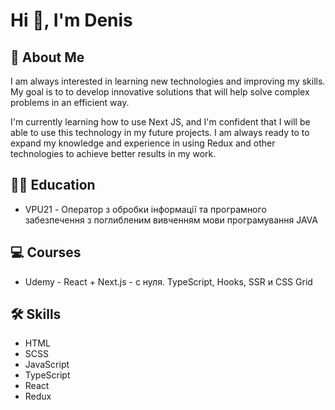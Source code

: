 
# Hi 👋, I'm Denis

## 🚀 About Me
I am always interested in learning new technologies
and improving my skills. My goal is to
to develop innovative solutions that will help
solve complex problems in an efficient way.

I'm currently learning how to use Next JS, and I'm
confident that I will be able to use this technology
in my future projects. I am always ready to
to expand my knowledge and experience in using
Redux and other technologies to achieve better
results in my work.

## 👨‍🎓 Education 
- VPU21 - Оператор з обробки інформації та програмного забезпечення з поглибленим вивченням мови програмування JAVA

## 💻 Courses 
- Udemy - React + Next.js - с нуля. TypeScript, Hooks, SSR и CSS Grid


## 🛠 Skills

- HTML
- SCSS
- JavaScript
- TypeScript
- React
- Redux

